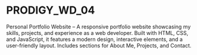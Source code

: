 # PRODIGY_WD_04
Personal Portfolio Website – A responsive portfolio website showcasing my skills, projects, and experience as a web developer. Built with HTML, CSS, and JavaScript, it features a modern design, interactive elements, and a user-friendly layout. Includes sections for About Me, Projects, and Contact.
